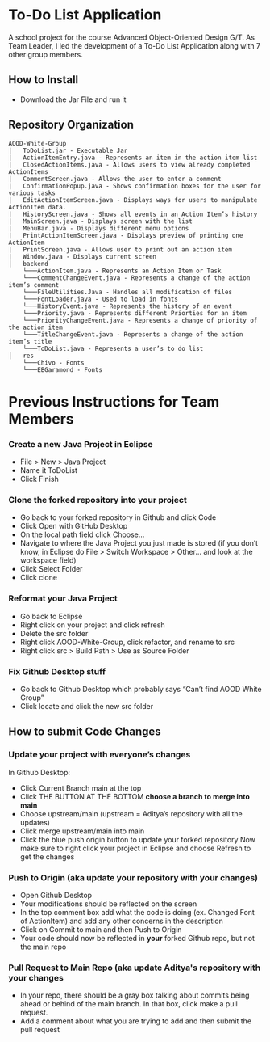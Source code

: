 # To-Do List Application
A school project for the course Advanced Object-Oriented Design G/T. As Team Leader, I led the development of a To-Do List Application along with 7 other group members. 

## How to Install
- Download the Jar File and run it

## Repository Organization
```
AOOD-White-Group
|   ToDoList.jar - Executable Jar
|   ActionItemEntry.java - Represents an item in the action item list
|   ClosedActionItems.java - Allows users to view already completed ActionItems
|   CommentScreen.java - Allows the user to enter a comment
|   ConfirmationPopup.java - Shows confirmation boxes for the user for various tasks
|   EditActionItemScreen.java - Displays ways for users to manipulate ActionItem data.
|   HistoryScreen.java - Shows all events in an Action Item’s history
|   MainScreen.java - Displays screen with the list
|   MenuBar.java - Displays different menu options
|   PrintActionItemScreen.java - Displays preview of printing one ActionItem
|   PrintScreen.java - Allows user to print out an action item
|   Window.java - Displays current screen
│   backend
    └───ActionItem.java - Represents an Action Item or Task
    └───CommentChangeEvent.java - Represents a change of the action item’s comment
    └───FileUtilities.Java - Handles all modification of files
    └───FontLoader.java - Used to load in fonts
    └───HistoryEvent.java - Represents the history of an event
    └───Priority.java - Represents different Priorties for an item
    └───PriorityChangeEvent.java - Represents a change of priority of the action item
    └───TitleChangeEvent.java - Represents a change of the action item’s title
    └───ToDoList.java - Represents a user’s to do list
│   res
    └───Chivo - Fonts
    └───EBGaramond - Fonts
```
# Previous Instructions for Team Members
### Create a new Java Project in Eclipse
- File > New > Java Project
- Name it ToDoList
- Click Finish
### Clone the forked repository into your project
- Go back to your forked repository in Github and click Code
- Click Open with GitHub Desktop
- On the local path field click Choose…
- Navigate to where the Java Project you just made is stored (if you don’t know, in Eclipse do File > Switch Workspace > Other… and look at the workspace field)
- Click Select Folder
- Click clone
### Reformat your Java Project
- Go back to Eclipse
- Right click on your project and click refresh
- Delete the src folder
- Right click AOOD-White-Group, click refactor, and rename to src
- Right click src > Build Path > Use as Source Folder
### Fix Github Desktop stuff
- Go back to Github Desktop which probably says “Can’t find AOOD White Group”
- Click locate and click the new src folder


## How to submit Code Changes

### Update your project with everyone’s changes
In Github Desktop:
- Click Current Branch main at the top
- Click THE BUTTON AT THE BOTTOM **choose a branch to merge into main**
- Choose upstream/main (upstream = Aditya’s repository with all the updates)
- Click merge upstream/main into main
- Click the blue push origin button to update your forked repository
Now make sure to right click your project in Eclipse and choose Refresh to get the changes

### Push to Origin (aka update your repository with your changes)
- Open Github Desktop
- Your modifications should be reflected on the screen
- In the top comment box add what the code is doing (ex. Changed Font of ActionItem) and add any other concerns in the description
- Click on Commit to main and then Push to Origin
- Your code should now be reflected in **your** forked Github repo, but not the main repo

### Pull Request to Main Repo (aka update Aditya's repository with your changes
- In your repo, there should be a gray box talking about commits being ahead or behind of the main branch. In that box, click make a pull request. 
- Add a comment about what you are trying to add and then submit the pull request
